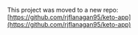 This project was moved to a new repo: [https://github.com/rjflanagan95/keto-app](https://github.com/rjflanagan95/keto-app)
